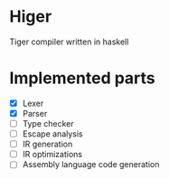 # Higer

Tiger compiler written in haskell

# Implemented parts

- [x] Lexer
- [x] Parser
- [ ] Type checker
- [ ] Escape analysis
- [ ] IR generation
- [ ] IR optimizations
- [ ] Assembly language code generation
